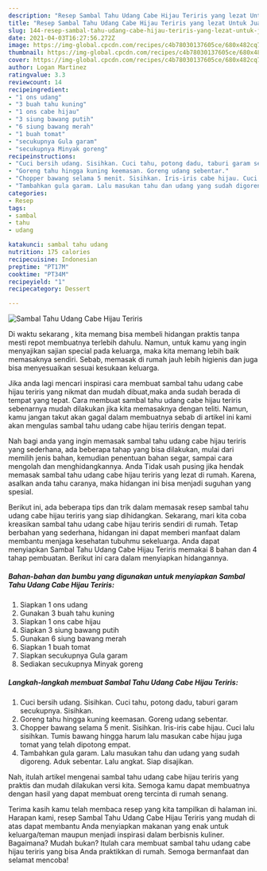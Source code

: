 ```yaml
---
description: "Resep Sambal Tahu Udang Cabe Hijau Teriris yang lezat Untuk Jualan"
title: "Resep Sambal Tahu Udang Cabe Hijau Teriris yang lezat Untuk Jualan"
slug: 144-resep-sambal-tahu-udang-cabe-hijau-teriris-yang-lezat-untuk-jualan
date: 2021-04-03T16:27:56.272Z
image: https://img-global.cpcdn.com/recipes/c4b78030137605ce/680x482cq70/sambal-tahu-udang-cabe-hijau-teriris-foto-resep-utama.jpg
thumbnail: https://img-global.cpcdn.com/recipes/c4b78030137605ce/680x482cq70/sambal-tahu-udang-cabe-hijau-teriris-foto-resep-utama.jpg
cover: https://img-global.cpcdn.com/recipes/c4b78030137605ce/680x482cq70/sambal-tahu-udang-cabe-hijau-teriris-foto-resep-utama.jpg
author: Logan Martinez
ratingvalue: 3.3
reviewcount: 14
recipeingredient:
- "1 ons udang"
- "3 buah tahu kuning"
- "1 ons cabe hijau"
- "3 siung bawang putih"
- "6 siung bawang merah"
- "1 buah tomat"
- "secukupnya Gula garam"
- "secukupnya Minyak goreng"
recipeinstructions:
- "Cuci bersih udang. Sisihkan. Cuci tahu, potong dadu, taburi garam secukupnya. Sisihkan."
- "Goreng tahu hingga kuning keemasan. Goreng udang sebentar."
- "Chopper bawang selama 5 menit. Sisihkan. Iris-iris cabe hijau. Cuci lalu sisihkan. Tumis bawang hingga harum lalu masukan cabe hijau juga tomat yang telah dipotong empat."
- "Tambahkan gula garam. Lalu masukan tahu dan udang yang sudah digoreng. Aduk sebentar. Lalu angkat. Siap disajikan."
categories:
- Resep
tags:
- sambal
- tahu
- udang

katakunci: sambal tahu udang 
nutrition: 175 calories
recipecuisine: Indonesian
preptime: "PT17M"
cooktime: "PT34M"
recipeyield: "1"
recipecategory: Dessert

---
```



![Sambal Tahu Udang Cabe Hijau Teriris](https://img-global.cpcdn.com/recipes/c4b78030137605ce/680x482cq70/sambal-tahu-udang-cabe-hijau-teriris-foto-resep-utama.jpg)

Di waktu  sekarang , kita memang bisa membeli hidangan praktis tanpa mesti repot membuatnya terlebih dahulu. Namun, untuk kamu yang ingin menyajikan sajian special pada keluarga, maka kita memang lebih baik memasaknya sendiri. Sebab, memasak di rumah jauh lebih higienis dan juga bisa menyesuaikan sesuai kesukaan keluarga.

Jika anda lagi mencari inspirasi cara membuat sambal tahu udang cabe hijau teriris yang nikmat dan mudah dibuat,maka anda sudah berada di tempat yang tepat. Cara membuat sambal tahu udang cabe hijau teriris  sebenarnya mudah dilakukan jika kita memasaknya dengan teliti. Namun, kamu jangan takut akan gagal dalam membuatnya 
sebab di artikel ini kami akan mengulas sambal tahu udang cabe hijau teriris dengan tepat.  



Nah bagi anda yang ingin memasak sambal tahu udang cabe hijau teriris yang sederhana, ada beberapa tahap yang bisa dilakukan, mulai dari memilih jenis bahan, kemudian penentuan bahan segar, sampai cara mengolah dan menghidangkannya. Anda Tidak usah pusing jika hendak memasak sambal tahu udang cabe hijau teriris yang lezat di rumah. Karena, asalkan anda  tahu caranya, maka hidangan ini bisa menjadi suguhan yang spesial.

Berikut ini, ada beberapa tips dan trik dalam memasak resep sambal tahu udang cabe hijau teriris yang siap dihidangkan. Sekarang, mari kita coba kreasikan sambal tahu udang cabe hijau teriris sendiri di rumah. Tetap berbahan yang sederhana, hidangan ini dapat memberi manfaat dalam membantu menjaga kesehatan tubuhmu sekeluarga. Anda dapat menyiapkan Sambal Tahu Udang Cabe Hijau Teriris memakai 8 bahan dan 4 tahap pembuatan. Berikut ini cara dalam menyiapkan hidangannya.

<!--inarticleads1-->

##### Bahan-bahan dan bumbu yang digunakan untuk menyiapkan Sambal Tahu Udang Cabe Hijau Teriris:

1. Siapkan 1 ons udang
1. Gunakan 3 buah tahu kuning
1. Siapkan 1 ons cabe hijau
1. Siapkan 3 siung bawang putih
1. Gunakan 6 siung bawang merah
1. Siapkan 1 buah tomat
1. Siapkan secukupnya Gula garam
1. Sediakan secukupnya Minyak goreng




<!--inarticleads2-->

##### Langkah-langkah membuat Sambal Tahu Udang Cabe Hijau Teriris:

1. Cuci bersih udang. Sisihkan. Cuci tahu, potong dadu, taburi garam secukupnya. Sisihkan.
1. Goreng tahu hingga kuning keemasan. Goreng udang sebentar.
1. Chopper bawang selama 5 menit. Sisihkan. Iris-iris cabe hijau. Cuci lalu sisihkan. Tumis bawang hingga harum lalu masukan cabe hijau juga tomat yang telah dipotong empat.
1. Tambahkan gula garam. Lalu masukan tahu dan udang yang sudah digoreng. Aduk sebentar. Lalu angkat. Siap disajikan.




Nah, itulah artikel mengenai  sambal tahu udang cabe hijau teriris  yang praktis dan mudah dilakukan versi kita. Semoga kamu dapat membuatnya dengan hasil yang dapat membuat oreng tercinta di rumah senang. 

Terima kasih kamu telah membaca resep yang kita tampilkan di halaman ini. Harapan kami, resep  Sambal Tahu Udang Cabe Hijau Teriris yang mudah di atas dapat membantu Anda menyiapkan makanan yang enak untuk keluarga/teman maupun menjadi inspirasi dalam berbisnis kuliner. Bagaimana? Mudah bukan? Itulah cara membuat sambal tahu udang cabe hijau teriris yang bisa Anda praktikkan di rumah. Semoga bermanfaat dan selamat mencoba!


